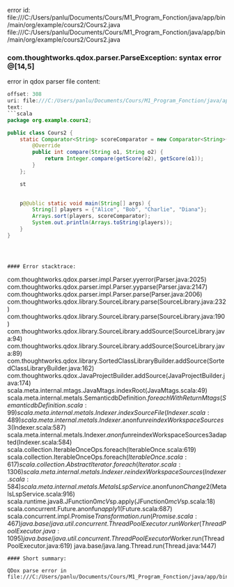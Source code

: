 error id: file:///C:/Users/panlu/Documents/Cours/M1_Program_Fonction/java/app/bin/main/org/example/cours2/Cours2.java
file:///C:/Users/panlu/Documents/Cours/M1_Program_Fonction/java/app/bin/main/org/example/cours2/Cours2.java
### com.thoughtworks.qdox.parser.ParseException: syntax error @[14,5]

error in qdox parser
file content:
```java
offset: 308
uri: file:///C:/Users/panlu/Documents/Cours/M1_Program_Fonction/java/app/bin/main/org/example/cours2/Cours2.java
text:
```scala
package org.example.cours2;

public class Cours2 {
    static Comparator<String> scoreComparator = new Comparator<String>() {
        @Override
        public int compare(String o1, String o2) {
            return Integer.compare(getScore(o2), getScore(o1));
        }
    };

    st
    

    p@@ublic static void main(String[] args) {
        String[] players = {"Alice", "Bob", "Charlie", "Diana"};
        Arrays.sort(players, scoreComparator);
        System.out.println(Arrays.toString(players));
    }
}

```

```



#### Error stacktrace:

```
com.thoughtworks.qdox.parser.impl.Parser.yyerror(Parser.java:2025)
	com.thoughtworks.qdox.parser.impl.Parser.yyparse(Parser.java:2147)
	com.thoughtworks.qdox.parser.impl.Parser.parse(Parser.java:2006)
	com.thoughtworks.qdox.library.SourceLibrary.parse(SourceLibrary.java:232)
	com.thoughtworks.qdox.library.SourceLibrary.parse(SourceLibrary.java:190)
	com.thoughtworks.qdox.library.SourceLibrary.addSource(SourceLibrary.java:94)
	com.thoughtworks.qdox.library.SourceLibrary.addSource(SourceLibrary.java:89)
	com.thoughtworks.qdox.library.SortedClassLibraryBuilder.addSource(SortedClassLibraryBuilder.java:162)
	com.thoughtworks.qdox.JavaProjectBuilder.addSource(JavaProjectBuilder.java:174)
	scala.meta.internal.mtags.JavaMtags.indexRoot(JavaMtags.scala:49)
	scala.meta.internal.metals.SemanticdbDefinition$.foreachWithReturnMtags(SemanticdbDefinition.scala:99)
	scala.meta.internal.metals.Indexer.indexSourceFile(Indexer.scala:489)
	scala.meta.internal.metals.Indexer.$anonfun$reindexWorkspaceSources$3(Indexer.scala:587)
	scala.meta.internal.metals.Indexer.$anonfun$reindexWorkspaceSources$3$adapted(Indexer.scala:584)
	scala.collection.IterableOnceOps.foreach(IterableOnce.scala:619)
	scala.collection.IterableOnceOps.foreach$(IterableOnce.scala:617)
	scala.collection.AbstractIterator.foreach(Iterator.scala:1306)
	scala.meta.internal.metals.Indexer.reindexWorkspaceSources(Indexer.scala:584)
	scala.meta.internal.metals.MetalsLspService.$anonfun$onChange$2(MetalsLspService.scala:916)
	scala.runtime.java8.JFunction0$mcV$sp.apply(JFunction0$mcV$sp.scala:18)
	scala.concurrent.Future$.$anonfun$apply$1(Future.scala:687)
	scala.concurrent.impl.Promise$Transformation.run(Promise.scala:467)
	java.base/java.util.concurrent.ThreadPoolExecutor.runWorker(ThreadPoolExecutor.java:1095)
	java.base/java.util.concurrent.ThreadPoolExecutor$Worker.run(ThreadPoolExecutor.java:619)
	java.base/java.lang.Thread.run(Thread.java:1447)
```
#### Short summary: 

QDox parse error in file:///C:/Users/panlu/Documents/Cours/M1_Program_Fonction/java/app/bin/main/org/example/cours2/Cours2.java